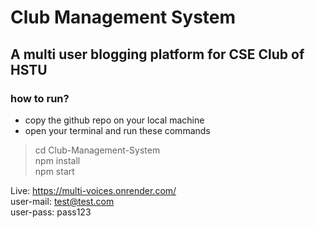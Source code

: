 # Club Management System

## A multi user blogging platform for CSE Club of HSTU

### how to run?

- copy the github repo on your local machine
- open your terminal and run these commands

> cd Club-Management-System  
> npm install  
> npm start

Live: https://multi-voices.onrender.com/  
user-mail: test@test.com  
user-pass: pass123
